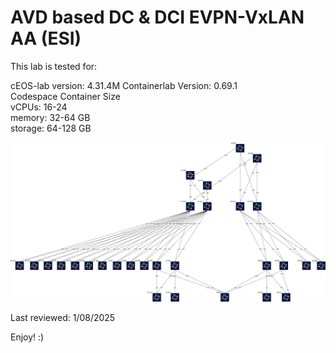 # AVD based DC & DCI EVPN-VxLAN AA (ESI)

This lab is tested for:  

  cEOS-lab version: 4.31.4M
  Containerlab Version: 0.69.1  
  Codespace Container Size  
    vCPUs: 16-24  
    memory: 32-64 GB  
    storage: 64-128 GB  

![lab diagram1](diagram.png)


Last reviewed: 1/08/2025 

Enjoy! :)
